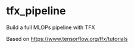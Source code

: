 # tfx_pipeline
Build a full MLOPs pipeline with TFX

Based on https://www.tensorflow.org/tfx/tutorials
